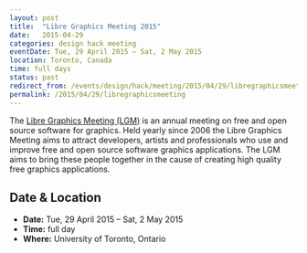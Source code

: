 ```yaml
---
layout: post
title:  "Libre Graphics Meeting 2015"
date:   2015-04-29
categories: design hack meeting
eventDate: Tue, 29 April 2015 – Sat, 2 May 2015
location: Toronto, Canada
time: full days
status: past
redirect_from: /events/design/hack/meeting/2015/04/29/libregraphicsmeeting.html
permalink: /2015/04/29/libregraphicsmeeting
---
```


The [Libre Graphics Meeting (LGM)](http://libregraphicsmeeting.org/2015/) is an annual meeting on free and open source software for graphics.
Held yearly since 2006 the Libre Graphics Meeting aims to attract developers, artists and professionals who use and improve free and open source software graphics applications. The LGM aims to bring these people together in the cause of creating high quality free graphics applications.



## Date & Location

- **Date:** Tue, 29 April 2015 – Sat, 2 May 2015
- **Time:** full day
- **Where:** University of Toronto, Ontario
